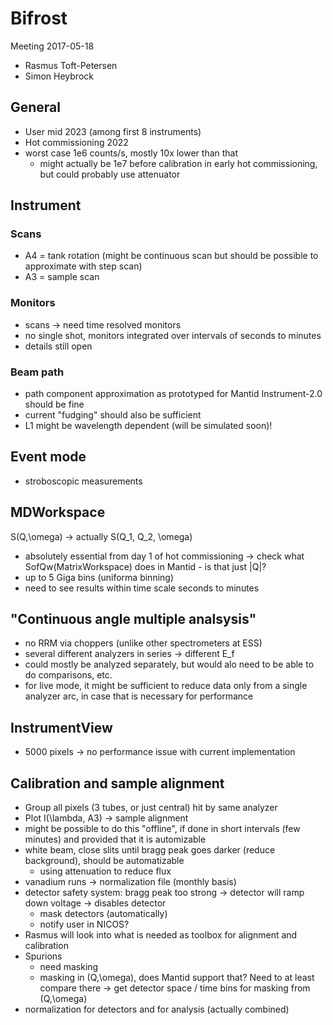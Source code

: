 # Bifrost

Meeting 2017-05-18

- Rasmus Toft-Petersen
- Simon Heybrock

## General

- User mid 2023 (among first 8 instruments)
- Hot commissioning 2022
- worst case 1e6 counts/s, mostly 10x lower than that
  - might actually be 1e7 before calibration in early hot commissioning, but could probably use attenuator

## Instrument

### Scans

- A4 = tank rotation (might be continuous scan but should be possible to approximate with step scan)
- A3 = sample scan

### Monitors

- scans -> need time resolved monitors
- no single shot, monitors integrated over intervals of seconds to minutes
- details still open

### Beam path

- path component approximation as prototyped for Mantid Instrument-2.0 should be fine
- current "fudging" should also be sufficient
- L1 might be wavelength dependent (will be simulated soon)!

## Event mode

- stroboscopic measurements

## MDWorkspace

S(Q,\omega) -> actually S(Q_1, Q_2, \omega)
- absolutely essential from day 1 of hot commissioning
  -> check what SofQw(MatrixWorkspace) does in Mantid - is that just |Q|?
- up to 5 Giga bins (uniforma binning)
- need to see results within time scale seconds to minutes

## "Continuous angle multiple analsysis"

- no RRM via choppers (unlike other spectrometers at ESS)
- several different analyzers in series -> different E_f
- could mostly be analyzed separately, but would alo need to be able to do comparisons, etc.
- for live mode, it might be sufficient to reduce data only from a single analyzer arc, in case that is necessary for performance

## InstrumentView

- 5000 pixels -> no performance issue with current implementation

## Calibration and sample alignment

- Group all pixels (3 tubes, or just central) hit by same analyzer
- Plot I(\lambda, A3) -> sample alignment
- might be possible to do this "offline", if done in short intervals (few minutes) and provided that it is automizable
- white beam, close slits until bragg peak goes darker (reduce background), should be automatizable
  - using attenuation to reduce flux
- vanadium runs -> normalization file (monthly basis)
- detector safety system: bragg peak too strong -> detector will ramp down voltage -> disables detector
  - mask detectors (automatically)
  - notify user in NICOS?
- Rasmus will look into what is needed as toolbox for alignment and calibration
- Spurions
  - need masking
  - masking in (Q,\omega), does Mantid support that? Need to at least compare there -> get detector space / time bins for masking from (Q,\omega)
- normalization for detectors and for analysis (actually combined)
